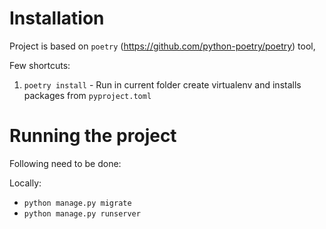 # Installation

Project is based on `poetry` (https://github.com/python-poetry/poetry) tool,

Few shortcuts:
1. `poetry install` - Run in current folder create virtualenv and installs packages from `pyproject.toml`

# Running the project

Following need to be done:

Locally:
* `python manage.py migrate`
* `python manage.py runserver`
